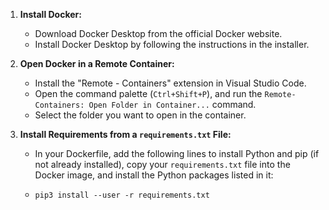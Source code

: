 1. **Install Docker:**

   * Download Docker Desktop from the official Docker website.
   * Install Docker Desktop by following the instructions in the installer.
2. **Open Docker in a Remote Container:**

   * Install the "Remote - Containers" extension in Visual Studio Code.
   * Open the command palette (`Ctrl+Shift+P`), and run the `Remote-Containers: Open Folder in Container...` command.
   * Select the folder you want to open in the container.
3. **Install Requirements from a `requirements.txt` File:**

   * In your Dockerfile, add the following lines to install Python and pip (if not already installed), copy your `requirements.txt` file into the Docker image, and install the Python packages listed in it:
   * ```
     pip3 install --user -r requirements.txt
     ```

